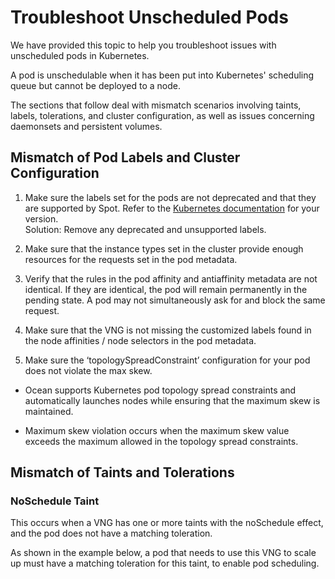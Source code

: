 # Troubleshoot Unscheduled Pods 

We have provided this topic to help you troubleshoot issues with unscheduled pods in Kubernetes. 

A pod is unschedulable when it has been put into Kubernetes' scheduling queue but cannot be deployed to a node. 

The sections that follow deal with mismatch scenarios involving taints, labels, tolerations, and cluster configuration, as well as issues concerning daemonsets and persistent volumes. 

## Mismatch of Pod Labels and Cluster Configuration  

1. Make sure the labels set for the pods are not deprecated and that they are supported by Spot. Refer to the [Kubernetes documentation](https://kubernetes.io/docs/reference/labels-annotations-taints/) for your version.  
Solution: Remove any deprecated and unsupported labels.
2. Make sure that the instance types set in the cluster provide enough resources for the requests set in the pod metadata. 

3. Verify that the rules in the pod affinity and antiaffinity metadata are not identical. If they are identical, the pod will remain permanently in the pending state. A pod may not simultaneously ask for and block the same request. 

4. Make sure that the VNG is not missing the customized labels found in the node affinities / node selectors in the pod metadata.  

5. Make sure the ‘topologySpreadConstraint’ configuration for your pod does not violate the max skew.

 *  Ocean supports Kubernetes pod topology spread constraints and automatically launches nodes while ensuring that the maximum skew is maintained. 

 *  Maximum skew violation occurs when the maximum skew value exceeds the maximum allowed in the topology spread constraints.
  
## Mismatch of Taints and Tolerations 

### NoSchedule Taint 

This occurs when a VNG has one or more taints with the noSchedule effect, and the pod does not have a matching toleration.  
 
As shown in the example below, a pod that needs to use this VNG to scale up must have a matching toleration for this taint, to enable pod scheduling. 






